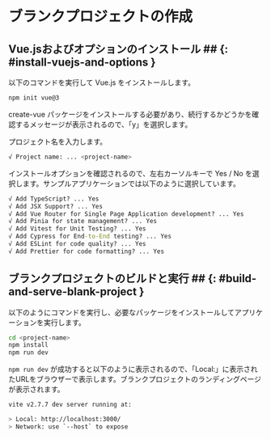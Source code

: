 # ブランクプロジェクトの作成

## Vue.jsおよびオプションのインストール ## {: #install-vuejs-and-options }

以下のコマンドを実行して Vue.js をインストールします。

```bash
npm init vue@3
```

create-vue パッケージをインストールする必要があり、続行するかどうかを確認するメッセージが表示されるので、「y」を選択します。

プロジェクト名を入力します。

```bash
√ Project name: ... <project-name>
```

インストールオプションを確認されるので、左右カーソルキーで Yes / No を選択します。サンプルアプリケーションでは以下のように選択しています。

```cmd
√ Add TypeScript? ... Yes
√ Add JSX Support? ... Yes
√ Add Vue Router for Single Page Application development? ... Yes
√ Add Pinia for state management? ... Yes
√ Add Vitest for Unit Testing? ... Yes
√ Add Cypress for End-to-End testing? ... Yes
√ Add ESLint for code quality? ... Yes
√ Add Prettier for code formatting? ... Yes
```

## ブランクプロジェクトのビルドと実行 ## {: #build-and-serve-blank-project }

以下のようにコマンドを実行し、必要なパッケージをインストールしてアプリケーションを実行します。

```bash
cd <project-name>
npm install
npm run dev
```

`npm run dev` が成功すると以下のように表示されるので、「Local:」に表示されたURLをブラウザーで表示します。ブランクプロジェクトのランディングページが表示されます。

```bash
vite v2.7.7 dev server running at:

> Local: http://localhost:3000/
> Network: use `--host` to expose
```
